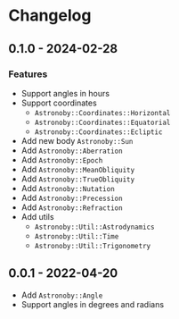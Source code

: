 # Changelog

## 0.1.0 - 2024-02-28

### Features

* Support angles in hours
* Support coordinates
  * `Astronoby::Coordinates::Horizontal`
  * `Astronoby::Coordinates::Equatorial`
  * `Astronoby::Coordinates::Ecliptic`
* Add new body `Astronoby::Sun`
* Add `Astronoby::Aberration`
* Add `Astronoby::Epoch`
* Add `Astronoby::MeanObliquity`
* Add `Astronoby::TrueObliquity`
* Add `Astronoby::Nutation`
* Add `Astronoby::Precession`
* Add `Astronoby::Refraction`
* Add utils
  * `Astronoby::Util::Astrodynamics`
  * `Astronoby::Util::Time`
  * `Astronoby::Util::Trigonometry`

## 0.0.1 - 2022-04-20

* Add `Astronoby::Angle`
* Support angles in degrees and radians
